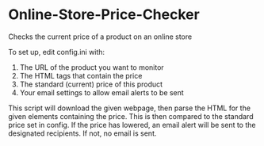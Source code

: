 # Online-Store-Price-Checker
Checks the current price of a product on an online store

To set up, edit config.ini with:
1. The URL of the product you want to monitor
2. The HTML tags that contain the price
3. The standard (current) price of this product
4. Your email settings to allow email alerts to be sent

This script will download the given webpage, then parse the HTML for the given elements containing the price. This is then compared to the standard price set in config. If the price has lowered, an email alert will be sent to the designated recipients. If not, no email is sent.
